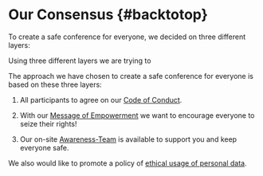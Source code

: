 # Our Consensus {#backtotop}

To create a safe conference for everyone, we decided on three different layers:

Using three different layers we are trying to 

The approach we have chosen to create a safe conference for everyone is based on these three layers:

1. All participants to agree on our [Code of Conduct](#coc).

2. With our [Message of Empowerment](#empowerment) we want to encourage everyone to
seize their rights!

3. Our on-site [Awareness-Team](#awareness) is available to support you and keep everyone safe.

We also would like to promote a policy of [ethical usage of personal data](#privacy).

